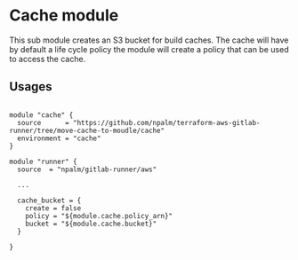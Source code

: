 # Cache module

This sub module creates an S3 bucket for build caches. The cache will have by default a life cycle policy the module will create a policy that can be used to access the cache.

## Usages
```

module "cache" {
  source      = "https://github.com/npalm/terraform-aws-gitlab-runner/tree/move-cache-to-moudle/cache"
  environment = "cache"
}

module "runner" {
  source  = "npalm/gitlab-runner/aws"

  ...

  cache_bucket = {
    create = false
    policy = "${module.cache.policy_arn}"
    bucket = "${module.cache.bucket}"
  }

}
```

